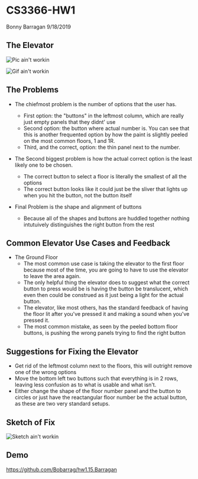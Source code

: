 # CS3366-HW1
Bonny Barragan 9/18/2019

## The Elevator

![Pic ain't workin](https://github.com/Bobarrag/hw1.15.Barragan/blob/master/TheElevator.png)

![Gif ain't workin](https://github.com/Bobarrag/hw1.15.Barragan/blob/master/tNyBNPEEgP.gif)

## The Problems
- The chiefmost problem is the number of options that the user has.
  - First option: the "buttons" in the leftmost column, which are really just empty panels that they didnt' use
  - Second option: the button where actual number is. You can see that this is another frequented option by how 
    the paint is slightly peeled on the most common floors, 1 and 1R.
  - Third, and the correct, option: the thin panel next to the number. 
  
- The Second biggest problem is how the actual correct option is the least likely one to be chosen.
  - The correct button to select a floor is literally the smallest of all the options
  - The correct button looks like it could just be the sliver that lights up when you hit the button, not the 
    button itself
 - Final Problem is the shape and alignment of buttons
   - Because all of the shapes and buttons are huddled together nothing intutuively distinguishes the right button 
    from the rest
    
## Common Elevator Use Cases and Feedback
- The Ground Floor
  - The most common use case is taking the elevator to the first floor because most of the time, you are going
    to have to use the elevator to leave the area again.
  - The only helpful thing the elevator does to suggest what the correct button to press would be is having the
    button be translucent, which even then could be construed as it just being a light for the actual button.
  - The elevator, like most others, has the standard feedback of having the floor lit after you've pressed it 
    and making a sound when you've pressed it.
  - The most common mistake, as seen by the peeled bottom floor buttons, is pushing the wrong panels trying to
    find the right button
    
## Suggestions for Fixing the Elevator
 - Get rid of the leftmost column next to the floors, this will outright remove one of the wrong options
 - Move the bottom left two buttons such that everything is in 2 rows, leaving less confusion as to what is
   usable and what isn't.
 - Either change the shape of the floor number panel and the button to circles or just have the reactangular 
   floor number be the actual button, as these are two very standard setups.
   
## Sketch of Fix
![Sketch ain't workin](https://github.com/Bobarrag/hw1.15.Barragan/blob/master/Sketch.png)

## Demo
https://github.com/Bobarrag/hw1.15.Barragan
